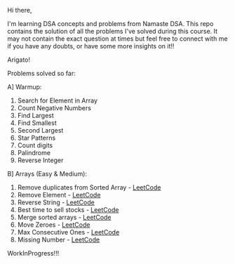 Hi there,

I'm learning DSA concepts and problems from Namaste DSA. This repo contains the solution of all the problems I've solved during this course. It may not contain the exact question at times but feel free to connect with me if you have any doubts, or have some more insights on it!!

Arigato!

Problems solved so far:

A] Warmup:
  1. Search for Element in Array
  2. Count Negative Numbers
  3. Find Largest
  4. Find Smallest
  5. Second Largest
  6. Star Patterns
  7. Count digits
  8. Palindrome
  9. Reverse Integer

B] Arrays (Easy & Medium):
  1. Remove duplicates from Sorted Array - [LeetCode](https://leetcode.com/problems/remove-duplicates-from-sorted-array/)
  2. Remove Element - [LeetCode](https://leetcode.com/problems/remove-element/)
  3. Reverse String - [LeetCode](https://leetcode.com/problems/reverse-string/)
  4. Best time to sell stocks - [LeetCode](https://leetcode.com/problems/best-time-to-buy-and-sell-stock/)
  5. Merge sorted arrays - [LeetCode](https://leetcode.com/problems/merge-sorted-array/)
  6. Move Zeroes - [LeetCode](https://leetcode.com/problems/move-zeroes/)
  7. Max Consecutive Ones - [LeetCode](https://leetcode.com/problems/max-consecutive-ones/)
  8. Missing Number - [LeetCode](https://leetcode.com/problems/missing-number/)

WorkInProgress!!!
